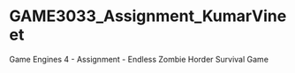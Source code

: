 # GAME3033_Assignment_KumarVineet
 Game Engines 4 - Assignment - Endless Zombie Horder Survival Game
